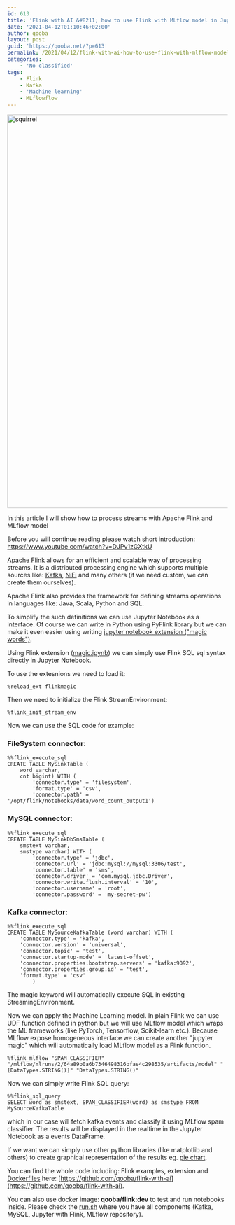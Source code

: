 ```yaml
---
id: 613
title: 'Flink with AI &#8211; how to use Flink with MLflow model in Jupyter Notebook'
date: '2021-04-12T01:10:46+02:00'
author: qooba
layout: post
guid: 'https://qooba.net/?p=613'
permalink: /2021/04/12/flink-with-ai-how-to-use-flink-with-mlflow-model-in-jupyter-notebook/
categories:
    - 'No classified'
tags:
    - Flink
    - Kafka
    - 'Machine learning'
    - MLflowflow
---
```


<img src="{{ site.relative_url }}wp-content/uploads/2021/04/animal-4501226_1920-1024x683.jpg" alt="squirrel" width="900" />

In this article I will show how to process streams with Apache Flink and MLflow model

Before you will continue reading please watch short introduction: 
https://www.youtube.com/watch?v=DJPv1zGXtkU


[Apache Flink](https://flink.apache.org/) allows for an efficient and scalable way of processing streams. It is a distributed processing engine which supports multiple sources like: [Kafka](https://kafka.apache.org/), [NiFi](https://nifi.apache.org/) and many others
(if we need custom, we can create them ourselves).

Apache Flink also provides the framework for defining streams operations in languages like:
Java, Scala, Python and SQL.

To simplify the such definitions we can use Jupyter Notebook as a interface. Of course we can write in Python using PyFlink library but we can make it even easier using writing [jupyter notebook extension ("magic words")](https://ipython.readthedocs.io/en/stable/config/custommagics.html).

Using Flink extension ([magic.ipynb](https://github.com/qooba/flink-with-ai/blob/main/notebooks/magic/magic.ipynb)) we can simply use Flink SQL sql syntax directly in Jupyter Notebook.

To use the extesnions we need to load it:
```
%reload_ext flinkmagic
```

Then we need to initialize the Flink StreamEnvironment:
```
%flink_init_stream_env
```

Now we can use the SQL code for example:

### FileSystem connector:
```
%%flink_execute_sql
CREATE TABLE MySinkTable (
    word varchar,
    cnt bigint) WITH (
        'connector.type' = 'filesystem',
        'format.type' = 'csv',
        'connector.path' = '/opt/flink/notebooks/data/word_count_output1')
```

### MySQL connector:
```
%%flink_execute_sql
CREATE TABLE MySinkDbSmsTable (
    smstext varchar,
    smstype varchar) WITH (
        'connector.type' = 'jdbc',
        'connector.url' = 'jdbc:mysql://mysql:3306/test',
        'connector.table' = 'sms',
        'connector.driver' = 'com.mysql.jdbc.Driver',
        'connector.write.flush.interval' = '10',
        'connector.username' = 'root',
        'connector.password' = 'my-secret-pw')
```

### Kafka connector:
```
%%flink_execute_sql
CREATE TABLE MySourceKafkaTable (word varchar) WITH (
    'connector.type' = 'kafka',
    'connector.version' = 'universal',
    'connector.topic' = 'test',
    'connector.startup-mode' = 'latest-offset',
    'connector.properties.bootstrap.servers' = 'kafka:9092',
    'connector.properties.group.id' = 'test',
    'format.type' = 'csv'
        )
```

The magic keyword will automatically execute SQL in existing StreamingEnvironment.

Now we can apply the Machine Learning model. In plain Flink we can use UDF function defined
in python but we will use MLflow model which wraps the ML frameworks (like PyTorch, Tensorflow, Scikit-learn etc.). Because MLflow expose homogeneous interface we can 
create another "jupyter magic" which will automatically load MLflow model as a Flink function.

```
%flink_mlflow "SPAM_CLASSIFIER" "/mlflow/mlruns/2/64a89b0a6b7346498316bfae4c298535/artifacts/model" "[DataTypes.STRING()]" "DataTypes.STRING()"
```

Now we can simply write Flink SQL query:
```
%%flink_sql_query
SELECT word as smstext, SPAM_CLASSIFIER(word) as smstype FROM MySourceKafkaTable
```

which in our case will fetch kafka events and classify it using MLflow spam classifier. The 
results will be displayed in the realtime in the Jupyter Notebook as a events DataFrame.

If we want we can simply use other python libraries (like matplotlib and others) to create 
graphical representation of the results eg. [pie chart](https://github.com/qooba/flink-with-ai/blob/main/notebooks/flink_magic.ipynb).

You can find the whole code including: Flink examples, extension and [Dockerfiles](https://github.com/qooba/flink-with-ai/blob/main/docker/flink/Dockerfile) here:
[https://github.com/qooba/flink-with-ai](https://github.com/qooba/flink-with-ai).

You can also use docker image: **qooba/flink:dev** to test and run notebooks inside.
Please check the [run.sh](https://github.com/qooba/flink-with-ai/blob/main/run.sh)
where you have all components (Kafka, MySQL, Jupyter with Flink, MLflow repository).